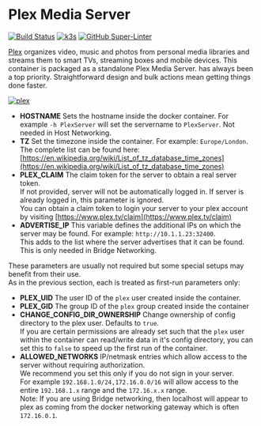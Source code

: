 # Plex Media Server

[![Build Status](https://jenkins.tino.sh/buildStatus/icon?job=k8s.plex%2Fmaster)](https://jenkins.tino.sh/job/k8s.plex/job/master/)
[![k3s](https://img.shields.io/badge/run%20on%20-Raspberry%20Pi-red)](https://github.com/tinoschroeter/k8s.homelab)
[![GitHub Super-Linter](https://github.com/tinoschroeter/k8s.plex/workflows/Lint%20Code%20Base/badge.svg)](https://github.com/tinoschroeter/k8s.plex/actions/workflows/linter.yml)

[Plex](https://plex.tv) organizes video, music and photos from personal media libraries and streams them to smart TVs, 
streaming boxes and mobile devices. This container is packaged as a standalone Plex Media Server. has always been a top priority. 
Straightforward design and bulk actions mean getting things done faster.

[![plex](http://the-gadgeteer.com/wp-content/uploads/2015/10/plex-logo-e1446990678679.png)](https://plex.tv)

- **HOSTNAME** Sets the hostname inside the docker container. For example `-h PlexServer` will set the servername to `PlexServer`. 
  Not needed in Host Networking.
- **TZ** Set the timezone inside the container.  For example: `Europe/London`.  The complete list can be found here: [https://en.wikipedia.org/wiki/List_of_tz_database_time_zones](https://en.wikipedia.org/wiki/List_of_tz_database_time_zones)
- **PLEX_CLAIM** The claim token for the server to obtain a real server token.  
  If not provided, server will not be automatically logged in.  If server is already logged in, this parameter is ignored.  
  You can obtain a claim token to login your server to your plex account by visiting [https://www.plex.tv/claim](https://www.plex.tv/claim)
- **ADVERTISE_IP** This variable defines the additional IPs on which the server may be found.  For example: `http://10.1.1.23:32400`.  
  This adds to the list where the server advertises that it can be found.  This is only needed in Bridge Networking.

These parameters are usually not required but some special setups may benefit from their use.  
As in the previous section, each is treated as first-run parameters only:

- **PLEX_UID** The user ID of the `plex` user created inside the container.
- **PLEX_GID** The group ID of the `plex` group created inside the container
- **CHANGE_CONFIG_DIR_OWNERSHIP** Change ownership of config directory to the plex user.  Defaults to `true`.  
  If you are certain permissions are already set such that the `plex` user within the container can read/write data in it's config directory, 
  you can set this to `false` to speed up the first run of the container.
- **ALLOWED_NETWORKS** IP/netmask entries which allow access to the server without requiring authorization.  
  We recommend you set this only if you do not sign in your server.  
  For example `192.168.1.0/24,172.16.0.0/16` will allow access to the entire `192.168.1.x` range and the `172.16.x.x` range.  
  Note: If you are using Bridge networking, then localhost will appear to plex as coming from the docker networking gateway which is often `172.16.0.1`.
